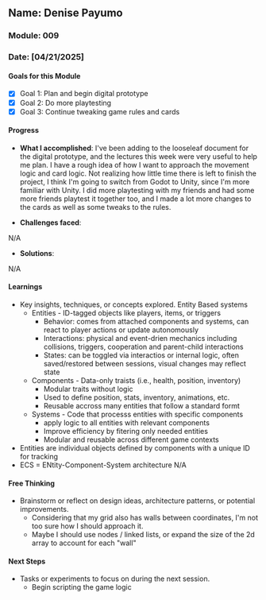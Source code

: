 <!-- Markdown Docs: https://docs.github.com/en/get-started/writing-on-github/getting-started-with-writing-and-formatting-on-github/basic-writing-and-formatting-syntax -->
## Name: Denise Payumo
### Module: 009

<!-- Repeat the below as needed-->
### Date: [04/21/2025]

#### Goals for this Module
- [x] Goal 1: Plan and begin digital prototype
- [x] Goal 2: Do more playtesting
- [x] Goal 3: Continue tweaking game rules and cards
#### Progress
- **What I accomplished**:
I've been adding to the looseleaf document for the digital prototype, and the lectures this week were very useful to help me plan. I have a rough idea of how I want to approach the movement logic and card logic. Not realizing how little time there is left to finish the project, I think I'm going to switch from Godot to Unity, since I'm more familiar with Unity. I did more playtesting with my friends and had some more friends playtest it together too, and I made a lot more changes to the cards as well as some tweaks to the rules. 



   <!--Your entry here or N/A if not applicable for this entry-->
- **Challenges faced**:
     <!--Your entry here or N/A if not applicable for this entry-->
N/A
- **Solutions**:
     <!--Your entry here or N/A if not applicable for this entry-->
N/A
#### Learnings
- Key insights, techniques, or concepts explored.
Entity Based systems
  - Entities - ID-tagged objects like players, items, or triggers
    - Behavior: comes from attached components and systems, can react to player actions or update autonomously
    - Interactions: physical and event-drien mechanics including collisions, triggers, cooperation and parent-child interactions
    - States: can be toggled via interactios or internal logic, often saved/restored between sessions, visual changes may reflect state 
  - Components - Data-only traists (i.e., health, position, inventory)
    - Modular traits without logic
    - Used to define position, stats, inventory, animations, etc.
    - Reusable accross many entities that follow a standard formt
  - Systems - Code that processs entities with specific components
    - apply logic to all entities with relevant components
    - Improve efficiency by fitering only needed entities
    - Modular and reusable across different game contexts   
- Entities are individual objects defined by components with a unique ID for tracking
- ECS = ENtity-Component-System architecture
N/A

#### Free Thinking
- Brainstorm or reflect on design ideas, architecture patterns, or potential improvements.
    <!--Your entry here or N/A if not applicable for this entry-->
  - Considering that my grid also has walls between coordinates, I'm not too sure how I should approach it.
  - Maybe I should use nodes / linked lists, or expand the size of the 2d array to account for each "wall"

#### Next Steps
- Tasks or experiments to focus on during the next session.
   <!--Your entry here or N/A if not applicable for this entry-->
  - Begin scripting the game logic
